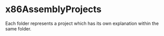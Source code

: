 # x86AssemblyProjects
Each folder represents a project which has its own explanation within the same folder.
